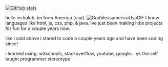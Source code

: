 [![GitHub stats](https://github-readme-stats.vercel.app/api?username=kaleb1583)](https://github.com/Kaleb1583/Kaleb1583/)

hello im kaleb. im from America (usa). ![GodblessamericaUsaGIF](https://github.com/user-attachments/assets/36034d73-5d07-42dd-908b-db801679340c)
I know languages like html, js, css, php, & java.
Ive just been making little projects for fun for a couple years now.

like i said above i stared to code a couple years ago and have been coding since!

i learned using: w3schools, stackoverflow, youtube, google...
yk the self taught programmer stereotype
